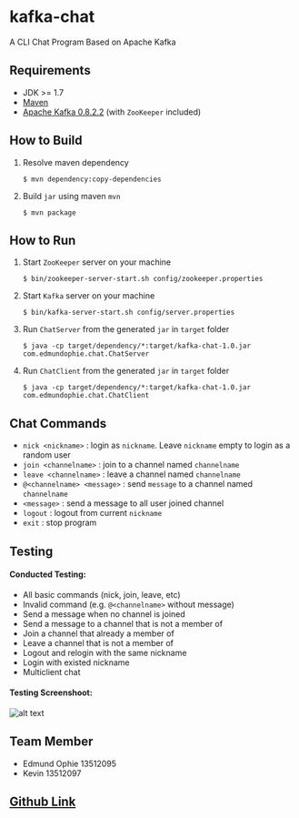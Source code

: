 # kafka-chat
A CLI Chat Program Based on Apache Kafka

## Requirements
 - JDK >= 1.7
 - [Maven](https://maven.apache.org/download.cgi) 
 - [Apache Kafka 0.8.2.2](http://www.http://kafka.apache.org/) (with `ZooKeeper` included)


## How to Build
1. Resolve maven dependency  

	 ```
	 $ mvn dependency:copy-dependencies
	 ```
2. Build `jar` using maven `mvn`  

	 ```
	 $ mvn package
	 ```

## How to Run	 
1. Start `ZooKeeper` server on your machine

	 ```
	 $ bin/zookeeper-server-start.sh config/zookeeper.properties
	 ```
2. Start `Kafka` server on your machine

	 ```
	 $ bin/kafka-server-start.sh config/server.properties
	 ```
2. Run `ChatServer` from the generated `jar` in `target` folder  

	 ```
	 $ java -cp target/dependency/*:target/kafka-chat-1.0.jar com.edmundophie.chat.ChatServer
	 ```
3. Run `ChatClient` from the generated `jar` in `target` folder  

	 ```
	 $ java -cp target/dependency/*:target/kafka-chat-1.0.jar com.edmundophie.chat.ChatClient
	 ```

## Chat Commands
- `nick <nickname>` : login as `nickname`. Leave `nickname` empty to login as a random user
- `join <channelname>` : join to a channel named `channelname`
- `leave <channelname>` : leave a channel named `channelname`
- `@<channelname> <message>` :  send `message` to a channel named `channelname`
- `<message>` : send a message to all user joined channel
- `logout` : logout from current `nickname`
- `exit` : stop program

## Testing
#### Conducted Testing:
* All basic commands (nick, join, leave, etc)
* Invalid command (e.g. `@<channelname>` without message)
* Send a message when no channel is joined
* Send a message to a channel that is not a member of
* Join a channel that already a member of
* Leave a channel that is not a member of
* Logout and relogin with the same nickname
* Login with existed nickname
* Multiclient chat

#### Testing Screenshoot:
![alt text](https://github.com/edmundophie/kafka-chat/blob/master/testing-screenshot/testing1.png "Testing Screenshot 1")

## Team Member
- Edmund Ophie 13512095
- Kevin 13512097

## [Github Link](https://github.com/edmundophie/kafka-chat.git) 

